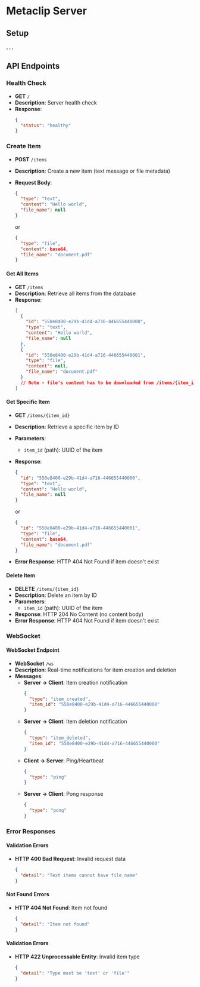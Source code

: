 # Metaclip Server

## Setup
**. . .**

## API Endpoints

### Health Check
- **GET** `/`
- **Description**: Server health check
- **Response**: 
  ```json
  {
    "status": "healthy"
  }
  ```

### Create Item
- **POST** `/items`
- **Description**: Create a new item (text message or file metadata)
- **Request Body**:
  ```json
  {
    "type": "text",
    "content": "Hello world",
    "file_name": null
  }
  ```
  or

  ```json
  {
    "type": "file",
    "content": base64,
    "file_name": "document.pdf"
  }
  ```

#### Get All Items
- **GET** `/items`
- **Description**: Retrieve all items from the database
- **Response**: 
  ```json
  [
    {
      "id": "550e8400-e29b-41d4-a716-446655440000",
      "type": "text",
      "content": "Hello world",
      "file_name": null
    },
    {
      "id": "550e8400-e29b-41d4-a716-446655440001",
      "type": "file",
      "content": null,
      "file_name": "document.pdf"
    }
    // Note - file's content has to be downloaded from /items/{item_id}
  ]
  ```

#### Get Specific Item
- **GET** `/items/{item_id}`
- **Description**: Retrieve a specific item by ID
- **Parameters**:
  - `item_id` (path): UUID of the item
- **Response**: 
  ```json
  {
    "id": "550e8400-e29b-41d4-a716-446655440000",
    "type": "text",
    "content": "Hello world",
    "file_name": null
  }
  ```
  or

  ```json
  {
    "id": "550e8400-e29b-41d4-a716-446655440001",
    "type": "file",
    "content": base64,
    "file_name": "document.pdf"
  }
  ```
- **Error Response**: HTTP 404 Not Found if item doesn't exist

#### Delete Item
- **DELETE** `/items/{item_id}`
- **Description**: Delete an item by ID
- **Parameters**:
  - `item_id` (path): UUID of the item
- **Response**: HTTP 204 No Content (no content body)
- **Error Response**: HTTP 404 Not Found if item doesn't exist

### WebSocket

#### WebSocket Endpoint
- **WebSocket** `/ws`
- **Description**: Real-time notifications for item creation and deletion
- **Messages**:
  - **Server → Client**: Item creation notification
    ```json
    {
      "type": "item_created",
      "item_id": "550e8400-e29b-41d4-a716-446655440000"
    }
    ```
  - **Server → Client**: Item deletion notification
    ```json
    {
      "type": "item_deleted",
      "item_id": "550e8400-e29b-41d4-a716-446655440000"
    }
    ```
  - **Client → Server**: Ping/Heartbeat
    ```json
    {
      "type": "ping"
    }
    ```
  - **Server → Client**: Pong response
    ```json
    {
      "type": "pong"
    }
    ```

### Error Responses

#### Validation Errors
- **HTTP 400 Bad Request**: Invalid request data
  ```json
  {
    "detail": "Text items cannot have file_name"
  }
  ```

#### Not Found Errors
- **HTTP 404 Not Found**: Item not found
  ```json
  {
    "detail": "Item not found"
  }
  ```

#### Validation Errors
- **HTTP 422 Unprocessable Entity**: Invalid item type
  ```json
  {
    "detail": "Type must be 'text' or 'file'"
  }
